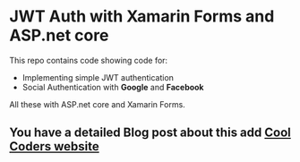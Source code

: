 # JWT Auth with Xamarin Forms and ASP.net core 

This repo contains code showing code for:
- Implementing simple JWT authentication
- Social Authentication with __Google__ and __Facebook__ 

All these with ASP.net core and Xamarin Forms.

## You have a detailed Blog post about this add [Cool Coders website](https://doumer.me)

